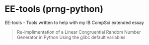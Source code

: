 # EE-tools (prng-python)
EE-tools - Tools written to help with my IB CompSci extended essay

> Re-implimentation of a Linear Congruential Random Number Generator in Python Using the glibc default variables
